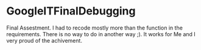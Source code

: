 # GoogleITFinalDebugging
Final Assestment. I had to recode mostly more than the function in the requirements.
There is no way to do in another way ;).
It works for Me and I very proud of the achivement.
